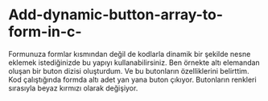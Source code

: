 # Add-dynamic-button-array-to-form-in-c-
Formunuza formlar kısmından değil de kodlarla dinamik bir şekilde nesne eklemek istediğinizde bu yapıyı kullanabilirsiniz. Ben örnekte altı elemandan oluşan bir buton dizisi
oluşturdum. Ve bu butonların özelliklerini belirttim. Kod çalıştığında formda altı adet yan yana buton çıkıyor. Butonların renkleri sırasıyla beyaz kırmızı olarak değişiyor.
